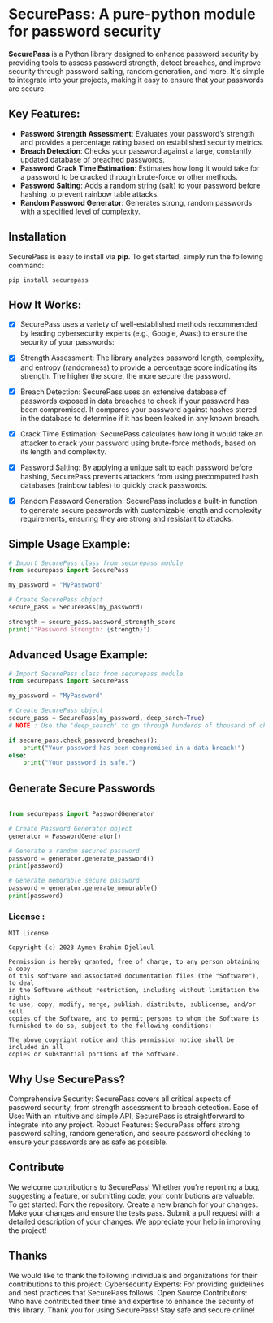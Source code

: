 # **SecurePass: A pure-python module for password security**

**SecurePass** is a Python library designed to enhance password security by providing tools to assess password strength, detect breaches, and improve security through password salting, random generation, and more. It's simple to integrate into your projects, making it easy to ensure that your passwords are secure.

## **Key Features:**
- **Password Strength Assessment**: Evaluates your password’s strength and provides a percentage rating based on established security metrics.
- **Breach Detection**: Checks your password against a large, constantly updated database of breached passwords.
- **Password Crack Time Estimation**: Estimates how long it would take for a password to be cracked through brute-force or other methods.
- **Password Salting**: Adds a random string (salt) to your password before hashing to prevent rainbow table attacks.
- **Random Password Generator**: Generates strong, random passwords with a specified level of complexity.

## **Installation**

SecurePass is easy to install via **pip**. To get started, simply run the following command:

~~~
pip install securepass
~~~

## How It Works:
- [x] SecurePass uses a variety of well-established methods recommended by leading cybersecurity experts (e.g., Google, Avast) to ensure the security of your passwords:

- [x] Strength Assessment: The library analyzes password length, complexity, and entropy (randomness) to provide a percentage score indicating its strength. The higher the score, the more secure the password.

- [x] Breach Detection: SecurePass uses an extensive database of passwords exposed in data breaches to check if your password has been compromised. It compares your password against hashes stored in the database to determine if it has been leaked in any known breach.

- [x] Crack Time Estimation: SecurePass calculates how long it would take an attacker to crack your password using brute-force methods, based on its length and complexity.

- [x] Password Salting: By applying a unique salt to each password before hashing, SecurePass prevents attackers from using precomputed hash databases (rainbow tables) to quickly crack passwords.

- [x] Random Password Generation: SecurePass includes a built-in function to generate secure passwords with customizable length and complexity requirements, ensuring they are strong and resistant to attacks.


## Simple Usage Example:

~~~python
# Import SecurePass class from securepass module
from securepass import SecurePass

my_password = "MyPassword"

# Create SecurePass object
secure_pass = SecurePass(my_password)

strength = secure_pass.password_strength_score
print(f"Password Strength: {strength}")

~~~

## Advanced Usage Example:

~~~python
# Import SecurePass class from securepass module
from securepass import SecurePass

my_password = "MyPassword"

# Create SecurePass object
secure_pass = SecurePass(my_password, deep_sarch=True)
# NOTE : Use the 'deep_search' to go through hunderds of thousand of checks

if secure_pass.check_password_breaches():
    print("Your password has been compromised in a data breach!")
else:
    print("Your password is safe.")
~~~

## Generate Secure Passwords

~~~python

from securepass import PasswordGenerator

# Create Password Generator object
generator = PasswordGenerator()

# Generate a random secured password
password = generator.generate_password()
print(password)

# Generate memorable secure password
password = generator.generate_memorable()
print(password)

~~~

### License :

~~~
MIT License

Copyright (c) 2023 Aymen Brahim Djelloul

Permission is hereby granted, free of charge, to any person obtaining a copy
of this software and associated documentation files (the "Software"), to deal
in the Software without restriction, including without limitation the rights
to use, copy, modify, merge, publish, distribute, sublicense, and/or sell
copies of the Software, and to permit persons to whom the Software is
furnished to do so, subject to the following conditions:

The above copyright notice and this permission notice shall be included in all
copies or substantial portions of the Software.

~~~

## Why Use SecurePass?
Comprehensive Security: SecurePass covers all critical aspects of password security, from strength assessment to breach detection.
Ease of Use: With an intuitive and simple API, SecurePass is straightforward to integrate into any project.
Robust Features: SecurePass offers strong password salting, random generation, and secure password checking to ensure your passwords are as safe as possible.

## Contribute

We welcome contributions to SecurePass! Whether you're reporting a bug, suggesting a feature, or submitting code, your contributions are valuable. To get started:
Fork the repository.
Create a new branch for your changes.
Make your changes and ensure the tests pass.
Submit a pull request with a detailed description of your changes.
We appreciate your help in improving the project!

## Thanks

We would like to thank the following individuals and organizations for their contributions to this project:
Cybersecurity Experts: For providing guidelines and best practices that SecurePass follows.
Open Source Contributors: Who have contributed their time and expertise to enhance the security of this library.
Thank you for using SecurePass! Stay safe and secure online!


